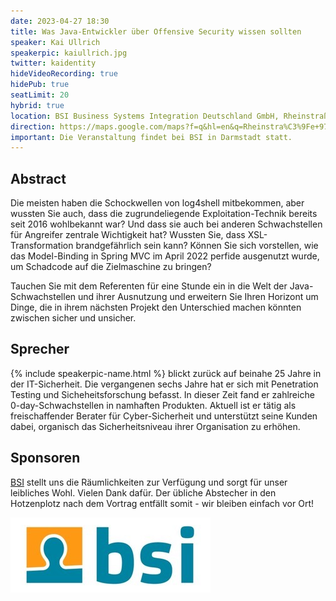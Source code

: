 ```yaml
---
date: 2023-04-27 18:30
title: Was Java-Entwickler über Offensive Security wissen sollten
speaker: Kai Ullrich
speakerpic: kaiullrich.jpg
twitter: kaidentity
hideVideoRecording: true
hidePub: true
seatLimit: 20
hybrid: true
location: BSI Business Systems Integration Deutschland GmbH, Rheinstraße 97 (2. OG), 64295 Darmstadt
direction: https://maps.google.com/maps?f=q&hl=en&q=Rheinstra%C3%9Fe+97%2C+Darmstadt%2C+de
important: Die Veranstaltung findet bei BSI in Darmstadt statt.
---
```


## Abstract

Die meisten haben die Schockwellen von log4shell mitbekommen, aber wussten Sie auch, dass die zugrundeliegende Exploitation-Technik bereits seit 2016 wohlbekannt war? Und dass sie auch bei anderen Schwachstellen für Angreifer zentrale Wichtigkeit hat? Wussten Sie, dass XSL-Transformation brandgefährlich sein kann? Können Sie sich vorstellen, wie das Model-Binding in Spring MVC im April 2022 perfide ausgenutzt wurde, um Schadcode auf die Zielmaschine zu bringen?  

Tauchen Sie mit dem Referenten für eine Stunde ein in die Welt der Java-Schwachstellen und ihrer Ausnutzung und erweitern Sie Ihren Horizont um Dinge, die in ihrem nächsten Projekt den Unterschied machen könnten zwischen sicher und unsicher.

## Sprecher

{% include speakerpic-name.html %} blickt zurück auf beinahe 25 Jahre in der IT-Sicherheit. Die vergangenen sechs Jahre hat er sich mit Penetration Testing und Sicheheitsforschung befasst. In dieser Zeit fand er zahlreiche 0-day-Schwachstellen in namhaften Produkten. Aktuell ist er tätig als freischaffender Berater für Cyber-Sicherheit und unterstützt seine Kunden dabei, organisch das Sicherheitsniveau ihrer Organisation zu erhöhen.

## Sponsoren

[BSI](https://www.bsi-software.com/) stellt uns die Räumlichkeiten zur Verfügung und sorgt für unser leibliches Wohl. Vielen Dank dafür. Der übliche Abstecher in den Hotzenplotz nach dem Vortrag entfällt somit - wir bleiben einfach vor Ort!

[![logo](/images/sponsors/bsi.png)](https://www.bsi-software.com/) 
